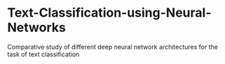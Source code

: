 # Text-Classification-using-Neural-Networks
Comparative study of different deep neural network architectures for the task of text classification
